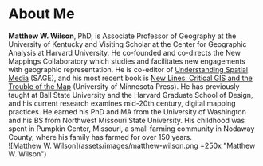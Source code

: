 # About Me
<b>Matthew W. Wilson</b>, PhD, is Associate Professor of Geography at the University of Kentucky and Visiting Scholar at the Center for Geographic Analysis at Harvard University. He co-founded and co-directs the New Mappings Collaboratory which studies and facilitates new engagements with geographic representation. He is co-editor of [Understanding Spatial Media](https://uk.sagepub.com/en-gb/eur/understanding-spatial-media/book245915) (SAGE), and his most recent book is [New Lines: Critical GIS and the Trouble of the Map](https://www.upress.umn.edu/book-division/books/new-lines) (University of Minnesota Press). He has previously taught at Ball State University and the Harvard Graduate School of Design, and his current research examines mid-20th century, digital mapping practices. He earned his PhD and MA from the University of Washington and his BS from Northwest Missouri State University. His childhood was spent in Pumpkin Center, Missouri, a small farming community in Nodaway County, where his family has farmed for over 150 years.
<br>
![Matthew W. Wilson](assets/images/matthew-wilson.png =250x "Matthew W. Wilson")
